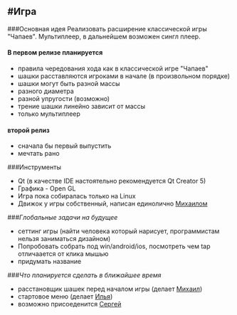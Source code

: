#**Игра**
---------

###Основная идея
Реализовать расширение классической игры "Чапаев". Мультиплеер, в дальнейшем возможен сингл плеер.

#### В первом релизе планируется
 - правила чередования хода как в классической игре "Чапаев"
 - шашки расставляются игроками в начале (в произвольном порядке)
 - шашки могут быть разной массы
 - разного диаметра
 - разной упругости (возможно)
 - трение шашки линейно зависит от массы
 - только мультиплеер 
#### второй релиз 
 - сначала бы первый выпустить
 - мечтать рано

###Инструменты
 - Qt (в качестве IDE настоятельно рекомендуется Qt Creator 5)
 - Графика - Open GL
 - Игра пока собиралась только на Linux
 - Движок у игры собственный, написан единолично [Михаилом](https://github.com/mihacooper])

###*Глобальные задачи на будущее*
 - сеттинг игры (найти человека который нарисует, программистам нельзя заниматься дизайном)
 - Попробовать собрать под win/android/ios, посмотреть чем tap отличаается от клика мышью
 - придумать название
 
###*Что планируется сделать в ближайшее время*
 - расстановщик шашек перед началом игры (делает [Михаил](https://github.com/mihacooper])) 
 - стартовое меню (делает [Илья](https://github.com/IUdalov/))
 - возможно присоеденится [Сергей](https://github.com/SergeyFrolov)